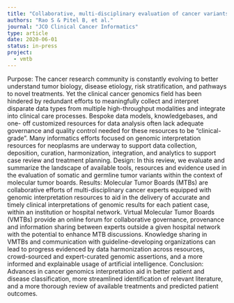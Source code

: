 ```yaml
---
title: "Collaborative, multi-disciplinary evaluation of cancer variants through virtual molecular tumor boards informs local clinical practices"
authors: "Rao S & Pitel B, et al."
journal: "JCO Clinical Cancer Informatics"
type: article
date: 2020-06-01
status: in-press
project:
  - vmtb
---
```


Purpose: The cancer research community is constantly evolving to better understand tumor biology, disease etiology, risk stratification, and pathways to novel treatments. Yet the clinical cancer genomics field has been hindered by redundant efforts to meaningfully collect and interpret disparate data types from multiple high-throughput modalities and integrate into clinical care processes. Bespoke data models, knowledgebases, and one- off customized resources for data analysis often lack adequate governance and quality control needed for these resources to be “clinical-grade”. Many informatics efforts focused on genomic interpretation resources for neoplasms are underway to support data collection, deposition, curation, harmonization, integration, and analytics to support case review and treatment planning.
Design: In this review, we evaluate and summarize the landscape of available tools, resources and evidence used in the evaluation of somatic and germline tumor variants within the context of molecular tumor boards.
Results: Molecular Tumor Boards (MTBs) are collaborative efforts of multi-disciplinary cancer experts equipped with genomic interpretation resources to aid in the delivery of accurate and timely clinical interpretations of genomic results for each patient case, within an institution or hospital network. Virtual Molecular Tumor Boards (VMTBs) provide an online forum for collaborative governance, provenance and information sharing between experts outside a given hospital network with the potential to enhance MTB discussions. Knowledge sharing in VMTBs and communication with guideline-developing organizations can lead to progress evidenced by data harmonization across resources, crowd-sourced and expert-curated genomic assertions, and a more informed and explainable usage of artificial intelligence.
Conclusion: Advances in cancer genomics interpretation aid in better patient and disease classification, more streamlined identification of relevant literature, and a more thorough review of available treatments and predicted patient outcomes.
